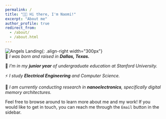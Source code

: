 ```yaml
---
permalink: /
title: "👋🏼 Hi there, I'm Naomi!"
excerpt: "About me"
author_profile: true
redirect_from: 
  - /about/
  - /about.html
---
```


![Angels Landing](/images/profile2.png){: .align-right width="300px"}
<br>
🤠 *I was born and raised in **Dallas, Texas.***

📖 *I'm in my **junior year** of undergraduate education at Stanford University.*

⚡ *I study **Electrical Engineering** and Computer Science.*

📱 *I am currently conducting research in **nanoelectronics**, specifically digital memory architectures.*

Feel free to browse around to learn more about me and my work! If you would like to get in touch, you can reach me through the `Email` button in the sidebar.
